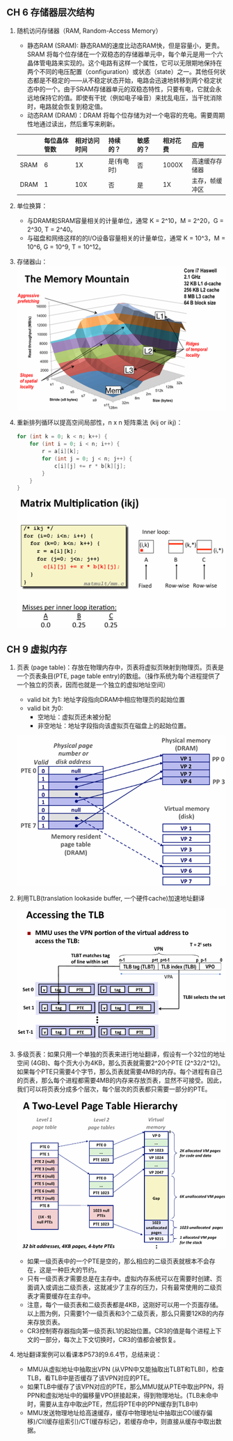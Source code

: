 ## CH 6 存储器层次结构

1. 随机访问存储器（RAM, Random-Access Memory）
    - 静态RAM (SRAM): 静态RAM的速度比动态RAM快，但是容量小，更贵。SRAM 将每个位存储在一个双稳态的存储器单元中，每个单元是用一个六晶体管电路来实现的。这个电路有这样一个属性，它可以无限期地保持在两个不同的电压配置（configuration）或状态（state）之一。其他任何状态都是不稳定的——从不稳定状态开始，电路会迅速地转移到两个稳定状态中的一个。由于SRAM存储器单元的双稳态特性，只要有电，它就会永远地保持它的值。即使有干扰（例如电子噪音）来扰乱电压，当干扰消除时，电路就会恢复到稳定值。
    - 动态RAM (DRAM)：DRAM 将每个位存储为对一个电容的充电。需要周期性地通过读出，然后重写来刷新。

    |  | 每位晶体管数 | 相对访问时间 | 持续的？ | 敏感的？ | 相对花费 | 应用 |
    | --- | --- | --- | --- | --- | --- | --- |
    | SRAM | 6 | 1X | 是(有电时) | 否 | 1000X | 高速缓存存储器 |
    | DRAM | 1 | 10X | 否 | 是 | 1X | 主存，帧缓冲区 |

2. 单位换算：
    - 与DRAM和SRAM容量相关的计量单位，通常 K = 2^10，M = 2^20，G = 2^30, T = 2^40。
    - 与磁盘和网络这样的的I/O设备容量相关的计量单位，通常 K = 10^3，M = 10^6, G = 10^9, T = 10^12。

3. 存储器山：![alt text](../img/image-42.png)

4. 重新排列循环以提高空间局部性，n x n 矩阵乘法 (kij or ikj)：
    ```c
    for (int k = 0; k < n; k++) {
        for (int i = 0; i < n; i++) {
            r = a[i][k];
            for (int j = 0; j < n; j++) {
                c[i][j] += r * b[k][j];
            }
        }
    }
    ```
    ![alt text](../img/image-43.png)


## CH 9 虚拟内存
1. 页表 (page table)：存放在物理内存中，页表将虚拟页映射到物理页。页表是一个页表条目(PTE, page table entry)的数组。（操作系统为每个进程提供了一个独立的页表，因而也就是一个独立的虚拟地址空间）
    - valid bit 为1: 地址字段指向DRAM中相应物理页的起始位置
    - valid bit 为0:
        - 空地址：虚拟页还未被分配
        - 非空地址：地址字段指向该虚拟页在磁盘上的起始位置。

    ![alt text](../img/image-44.png)

2. 利用TLB(translation lookaside buffer, 一个硬件cache)加速地址翻译

    ![alt text](../img/image-45.png)

3. 多级页表：如果只用一个单独的页表来进行地址翻译，假设有一个32位的地址空间 (4GB)、每个页大小为4KB，那么页表就需要2^20个PTE (2^32/2^12)。如果每个PTE只需要4个字节，那么页表就需要4MB的内存。每个进程有自己的页表，那么每个进程都需要4MB的内存来存放页表，显然不可接受。因此，我们可以将页表分成多个层次，每个层次的页表都只需要一部分的PTE。

    ![alt text](../img/image-46.png)

    - 如果一级页表中的一个PTE是空的，那么相应的二级页表就根本不会存在，这是一种巨大的节约。
    - 只有一级页表才需要总是在主存中。虚拟内存系统可以在需要时创建、页面调入或调出二级页表，这就减少了主存的压力，只有最常使用的二级页表才需要缓存在主存中。
    - 注意，每个一级页表和二级页表都是4KB，这刚好可以用一个页面存储。以上图为例，只需要1个一级页表和3个二级页表，那么只需要12KB的内存来存放页表。
    - CR3控制寄存器指向第一级页表L1的起始位置。CR3的值是每个进程上下文的一部分，每次上下文切换时，CR3的值都会被恢复。

4. 地址翻译案例可以看课本P573的9.6.4节，总结来说：
    - MMU从虚拟地址中抽取出VPN (从VPN中又能抽取出TLBT和TLBI)，检查TLB，看TLB中是否缓存了该VPN对应的PTE。
    - 如果TLB中缓存了该VPN对应的PTE，那么MMU就从PTE中取出PPN，将PPN和虚拟地址中的偏移量VPO拼接起来，得到物理地址。(TLB未命中时，需要从主存中取出PTE，然后将PTE中的PPN缓存到TLB中)
    - MMU发送物理地址给高速缓存，缓存中物理地址中抽取出CO(缓存偏移)/CI(缓存组索引)/CT(缓存标记)，若缓存命中，则直接从缓存中取出数据。